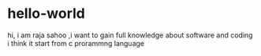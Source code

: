 # hello-world
hi, i am raja sahoo ,i want to gain full knowledge about software and coding
i think it start from c prorammng language

